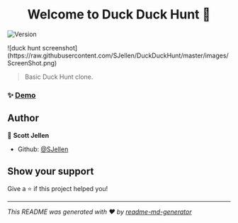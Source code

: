 <h1 align="center">Welcome to Duck Duck Hunt 👋</h1>
<p>
  <img alt="Version" src="https://img.shields.io/badge/version-1-blue.svg?cacheSeconds=2592000" />
</p>
![duck hunt screenshot](https://raw.githubusercontent.com/SJellen/DuckDuckHunt/master/images/ScreenShot.png)

> Basic Duck Hunt clone.

### ✨ [Demo](https://duck-duck-hunt.now.sh/)

## Author

👤 **Scott Jellen**

* Github: [@SJellen](https://github.com/SJellen)

## Show your support

Give a ⭐️ if this project helped you!

***
_This README was generated with ❤️ by [readme-md-generator](https://github.com/kefranabg/readme-md-generator)_
